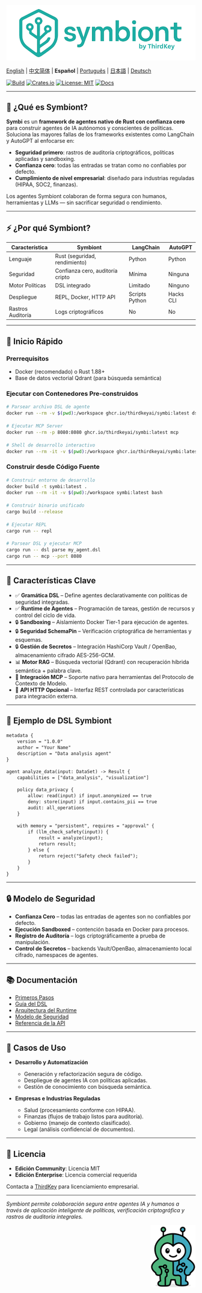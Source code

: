 <img src="logo-hz.png" alt="Symbi">

[English](README.md) | [中文简体](README.zh-cn.md) | **Español** | [Português](README.pt.md) | [日本語](README.ja.md) | [Deutsch](README.de.md)

[![Build](https://img.shields.io/github/actions/workflow/status/thirdkeyai/symbiont/docker-build.yml?branch=main)](https://github.com/thirdkeyai/symbiont/actions)
[![Crates.io](https://img.shields.io/crates/v/symbi)](https://crates.io/crates/symbi)
[![License: MIT](https://img.shields.io/badge/license-MIT-blue.svg)](LICENSE)
[![Docs](https://img.shields.io/badge/docs-online-brightgreen)](https://docs.symbiont.dev)

---

## 🚀 ¿Qué es Symbiont?

**Symbi** es un **framework de agentes nativo de Rust con confianza cero** para construir agentes de IA autónomos y conscientes de políticas.
Soluciona las mayores fallas de los frameworks existentes como LangChain y AutoGPT al enfocarse en:

* **Seguridad primero**: rastros de auditoría criptográficos, políticas aplicadas y sandboxing.
* **Confianza cero**: todas las entradas se tratan como no confiables por defecto.
* **Cumplimiento de nivel empresarial**: diseñado para industrias reguladas (HIPAA, SOC2, finanzas).

Los agentes Symbiont colaboran de forma segura con humanos, herramientas y LLMs — sin sacrificar seguridad o rendimiento.

---

## ⚡ ¿Por qué Symbiont?

| Característica | Symbiont                            | LangChain      | AutoGPT   |
| -------------- | ----------------------------------- | -------------- | --------- |
| Lenguaje       | Rust (seguridad, rendimiento)      | Python         | Python    |
| Seguridad      | Confianza cero, auditoría cripto    | Mínima         | Ninguna   |
| Motor Políticas| DSL integrado                       | Limitado       | Ninguno   |
| Despliegue     | REPL, Docker, HTTP API             | Scripts Python | Hacks CLI |
| Rastros Auditoría | Logs criptográficos              | No             | No        |

---

## 🏁 Inicio Rápido

### Prerrequisitos

* Docker (recomendado) o Rust 1.88+
* Base de datos vectorial Qdrant (para búsqueda semántica)

### Ejecutar con Contenedores Pre-construidos

```bash
# Parsear archivo DSL de agente
docker run --rm -v $(pwd):/workspace ghcr.io/thirdkeyai/symbi:latest dsl parse /workspace/agent.dsl

# Ejecutar MCP Server
docker run --rm -p 8080:8080 ghcr.io/thirdkeyai/symbi:latest mcp

# Shell de desarrollo interactivo
docker run --rm -it -v $(pwd):/workspace ghcr.io/thirdkeyai/symbi:latest bash
```

### Construir desde Código Fuente

```bash
# Construir entorno de desarrollo
docker build -t symbi:latest .
docker run --rm -it -v $(pwd):/workspace symbi:latest bash

# Construir binario unificado
cargo build --release

# Ejecutar REPL
cargo run -- repl

# Parsear DSL y ejecutar MCP
cargo run -- dsl parse my_agent.dsl
cargo run -- mcp --port 8080
```

---

## 🔧 Características Clave

* ✅ **Gramática DSL** – Define agentes declarativamente con políticas de seguridad integradas.
* ✅ **Runtime de Agentes** – Programación de tareas, gestión de recursos y control del ciclo de vida.
* 🔒 **Sandboxing** – Aislamiento Docker Tier-1 para ejecución de agentes.
* 🔒 **Seguridad SchemaPin** – Verificación criptográfica de herramientas y esquemas.
* 🔒 **Gestión de Secretos** – Integración HashiCorp Vault / OpenBao, almacenamiento cifrado AES-256-GCM.
* 📊 **Motor RAG** – Búsqueda vectorial (Qdrant) con recuperación híbrida semántica + palabra clave.
* 🧩 **Integración MCP** – Soporte nativo para herramientas del Protocolo de Contexto de Modelo.
* 📡 **API HTTP Opcional** – Interfaz REST controlada por características para integración externa.

---

## 📐 Ejemplo de DSL Symbiont

```symbiont
metadata {
    version = "1.0.0"
    author = "Your Name"
    description = "Data analysis agent"
}

agent analyze_data(input: DataSet) -> Result {
    capabilities = ["data_analysis", "visualization"]
    
    policy data_privacy {
        allow: read(input) if input.anonymized == true
        deny: store(input) if input.contains_pii == true
        audit: all_operations
    }
    
    with memory = "persistent", requires = "approval" {
        if (llm_check_safety(input)) {
            result = analyze(input);
            return result;
        } else {
            return reject("Safety check failed");
        }
    }
}
```

---

## 🔒 Modelo de Seguridad

* **Confianza Cero** – todas las entradas de agentes son no confiables por defecto.
* **Ejecución Sandboxed** – contención basada en Docker para procesos.
* **Registro de Auditoría** – logs criptográficamente a prueba de manipulación.
* **Control de Secretos** – backends Vault/OpenBao, almacenamiento local cifrado, namespaces de agentes.

---

## 📚 Documentación

* [Primeros Pasos](https://docs.symbiont.dev/getting-started)
* [Guía del DSL](https://docs.symbiont.dev/dsl-guide)
* [Arquitectura del Runtime](https://docs.symbiont.dev/runtime-architecture)
* [Modelo de Seguridad](https://docs.symbiont.dev/security-model)
* [Referencia de la API](https://docs.symbiont.dev/api-reference)

---

## 🎯 Casos de Uso

* **Desarrollo y Automatización**

  * Generación y refactorización segura de código.
  * Despliegue de agentes IA con políticas aplicadas.
  * Gestión de conocimiento con búsqueda semántica.

* **Empresas e Industrias Reguladas**

  * Salud (procesamiento conforme con HIPAA).
  * Finanzas (flujos de trabajo listos para auditoría).
  * Gobierno (manejo de contexto clasificado).
  * Legal (análisis confidencial de documentos).

---

## 📄 Licencia

* **Edición Community**: Licencia MIT
* **Edición Enterprise**: Licencia comercial requerida

Contacta a [ThirdKey](https://thirdkey.ai) para licenciamiento empresarial.

---

*Symbiont permite colaboración segura entre agentes IA y humanos a través de aplicación inteligente de políticas, verificación criptográfica y rastros de auditoría integrales.*


<div align="right">
  <img src="symbi-trans.png" alt="Logo Symbi" width="120">
</div>